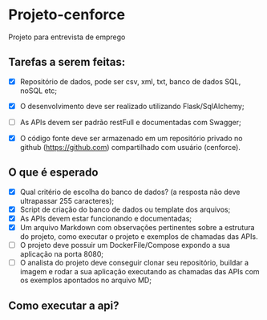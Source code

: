 # Projeto-cenforce
Projeto para entrevista de emprego

## Tarefas a serem feitas:

- [x] Repositório de dados, pode ser csv, xml, txt, banco de dados SQL, noSQL etc;

- [x] O desenvolvimento deve ser realizado utilizando Flask/SqlAlchemy;

- [ ] As APIs devem ser padrão restFull e documentadas com Swagger;

- [x] O código fonte deve ser armazenado em um repositório privado no github
(https://github.com) compartilhado com usuário (cenforce). 

## O que é esperado




- [x] Qual critério de escolha do banco de dados? (a resposta não deve ultrapassar 255
caracteres);
- [x] Script de criação do banco de dados ou template dos arquivos;
- [x] As APIs devem estar funcionando e documentadas;
- [x] Um arquivo Markdown com observações pertinentes sobre a estrutura do projeto, como
executar o projeto e exemplos de chamadas das APIs.
- [ ] O projeto deve possuir um DockerFile/Compose expondo a sua aplicação na porta 8080;
- [ ] O analista do projeto deve conseguir clonar seu repositório, buildar a imagem e rodar a
sua aplicação executando as chamadas das APIs com os exemplos apontados no arquivo
MD; 

## Como executar a api?

### 
